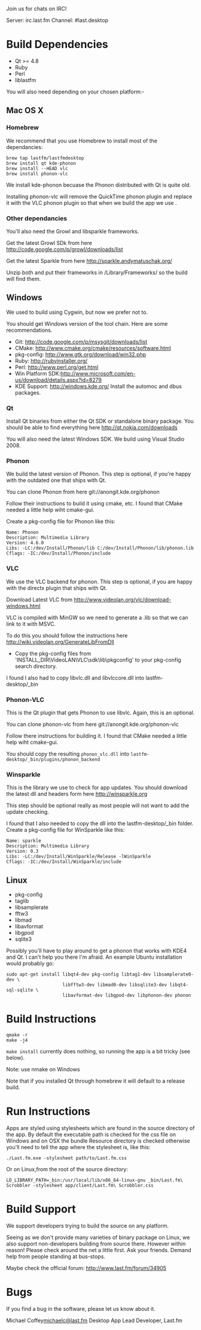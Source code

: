 Join us for chats on IRC!

Server: irc.last.fm
Channel: #last.desktop

# Build Dependencies

* Qt >= 4.8
* Ruby
* Perl
* liblastfm

You will also need depending on your chosen platform:-

## Mac OS X

### Homebrew

We recommend that you use Homebrew to install most of the dependancies:

    brew tap lastfm/lastfmdesktop
    brew install qt kde-phonon
    brew install --HEAD vlc
    brew install phonon-vlc

We install kde-phonon becuase the Phonon distributed with Qt is quite old.

Installing phonon-vlc will remove the QuickTime phonon plugin and replace
it with the VLC phonon plugin so that when we build the app we use .

### Other dependancies

You'll also need the Growl and libsparkle frameworks.

Get the latest Growl SDk from here http://code.google.com/p/growl/downloads/list

Get the latest Sparkle from here http://sparkle.andymatuschak.org/

Unzip both and put their frameworks in /Library/Frameworks/ so the build will find them.

## Windows

We used to build using Cygwin, but now we prefer not to.

You should get Windows version of the tool chain. Here are some recommendations.

- Git: http://code.google.com/p/msysgit/downloads/list
- CMake: http://www.cmake.org/cmake/resources/software.html
- pkg-config: http://www.gtk.org/download/win32.php
- Ruby: http://rubyinstaller.org/
- Perl: http://www.perl.org/get.html
- Win Platform SDK:http://www.microsoft.com/en-us/download/details.aspx?id=8279
- KDE Support: http://windows.kde.org/ Install the automoc and dbus packages.

### Qt

Install Qt binaries from either the Qt SDK or standalone binary package. You should be able to find everything here http://qt.nokia.com/downloads

You will also need the latest Windows SDK. We build using Visual Studio 2008.

### Phonon

We build the latest version of Phonon. This step is optional, if you're happy with the outdated one that ships with Qt.

You can clone Phonon from here git://anongit.kde.org/phonon

Follow their instructions to build it using cmake, etc. I found that CMake needed a little help wiht cmake-gui.

Create a pkg-config file for Phonon like this:

    Name: Phonon
    Description: Multimedia Library
    Version: 4.6.0
    Libs: -LC:/dev/Install/Phonon/lib C:/dev/Install/Phonon/lib/phonon.lib
    Cflags: -IC:/dev/Install/Phonon/include

### VLC

We use the VLC backend for phonon. This step is optional, if you are happy with the directx plugin that ships with Qt.

Download Latest VLC from http://www.videolan.org/vlc/download-windows.html

VLC is compiled with MinGW so we need to generate a .lib so that we can link to it with MSVC.

To do this you should follow the instructions here http://wiki.videolan.org/GenerateLibFromDll

- Copy the pkg-config files from 'INSTALL_DIR\VideoLAN\VLC\sdk\lib\pkgconfig' to your pkg-config search directory.

I found I also had to copy libvlc.dll and libvlccore.dll into lastfm-desktop/_bin

### Phonon-VLC

This is the Qt plugin that gets Phonon to use libvlc. Again, this is an optional.

You can clone phonon-vlc from here git://anongit.kde.org/phonon-vlc

Follow there instructions for building it. I found that CMake needed a little help wiht cmake-gui.

You should copy the resulting `phonon_vlc.dll` into `lastfm-desktop/_bin/plugins/phonon_backend`

### Winsparkle

This is the library we use to check for app updates. You should download the latest dll and headers form here http://winsparkle.org

This step should be optional really as most people will not want to add the update checking.

I found that I also needed to copy the dll into the lastfm-desktop/_bin folder. Create a pkg-config file for WinSparkle like this:

    Name: sparkle
    Description: Multimedia Library
    Version: 0.3
    Libs: -LC:/dev/Install/WinSparkle/Release -lWinSparkle
    Cflags: -IC:/dev/Install/WinSparkle/include

## Linux

* pkg-config
* taglib
* libsamplerate
* fftw3
* libmad
* libavformat
* libgpod
* sqlite3

Possibly you'll have to play around to get a phonon that works with KDE4 and 
Qt. I can't help you there I'm afraid. An example Ubuntu installation would 
probably go:

    sudo apt-get install libqt4-dev pkg-config libtag1-dev libsamplerate0-dev \
                         libfftw3-dev libmad0-dev libsqlite3-dev libqt4-sql-sqlite \
                         libavformat-dev libgpod-dev libphonon-dev phonon

# Build Instructions

    qmake -r
    make -j4
    
`make install` currently does nothing, so running the app is a bit tricky (see below).

Note: use nmake on Windows

Note that if you installed Qt through homebrew it will default to a release build.

# Run Instructions

Apps are styled using stylesheets which are found in the source directory
of the app. By default the executable path is checked for the css file on
Windows and on OSX the bundle Resource directory is checked otherwise you'll
need to tell the app where the stylesheet is, like this: 

    ./Last.fm.exe -stylesheet path/to/Last.fm.css
    
Or on Linux,from the root of the source directory:

    LD_LIBRARY_PATH=_bin:/usr/local/lib/x86_64-linux-gnu _bin/Last.fm\ Scrobbler -stylesheet app/client/Last.fm\ Scrobbler.css

# Build Support

We support developers trying to build the source on any platform. 

Seeing as we don't provide many varieties of binary package on Linux, we also
support non-developers building from source there. However within reason!
Please check around the net a little first. Ask your friends. Demand help
from people standing at bus-stops.

Maybe check the official forum: http://www.last.fm/forum/34905

# Bugs

If you find a bug in the software, please let us know about it.

Michael Coffey<michaelc@last.fm>
Desktop App Lead Developer, Last.fm

